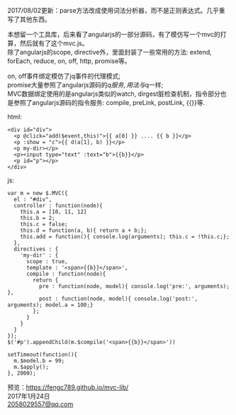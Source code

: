 2017/08/02更新：parse方法改成使用词法分析器，而不是正则表达式。几乎重写了其他东西。
  
  

本想留一个工具库，后来看了angularjs的一部分源码，有了模仿写一个mvc的打算，然后就有了这个mvc.js。    
除了angularjs的scope, directive外，里面封装了一些常用的方法: extend, forEach, reduce, on, off, http, promise等。    

on, off事件绑定模仿了jq事件的代理模式;    
promise大量参照了angularjs源码的$q服务,用法与$q一样;    
MVC数据绑定使用的是angularjs类似的watch, dirgest脏检查机制，指令部分也是参照了angularjs源码的指令服务: compile, preLink, postLink, {{}}等.    


html:  

    <div id="div">
      <p @click="add($event,this)">{{ a[0] }} .... {{ b }}</p>    
      <p :show = "c">{{ d(a[1], b) }}</p>
      <p my-dir></p>
      <p><input type="text" :text="b">{{b}}</p>    
      <p id="p"></p>
    </div>
   
js:  

    var m = new $.MVC({
      el : "#div",
      controller : function(node){
        this.a = [10, 11, 12]
        this.b = 2;
        this.c = false;
        this.d = function(a, b){ return a + b;};
        this.add = function(){ console.log(arguments); this.c = !this.c;};
      },
      directives : {
        'my-dir' : {
          scope : true,
          template : '<span>{{b}}</span>',
          compile : function(node){
            return {
              pre : function(node, model){ console.log('pre:', arguments); },
              post : function(node, model){ console.log('post:', arguments); model.a = 100;}
            };
          }
        }
      }
    }); 
    $('#p').appendChild(m.$compile('<span>{{b}}</span>'))

    setTimeout(function(){
      m.$model.b = 99;
      m.$apply();
    }, 2000);
       

        
预览：https://fengc789.github.io/mvc-lib/    
2017年1月24日    
2058029557@qq.com    
